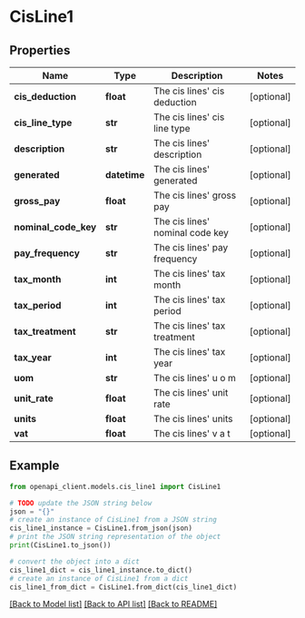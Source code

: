 # CisLine1


## Properties

Name | Type | Description | Notes
------------ | ------------- | ------------- | -------------
**cis_deduction** | **float** | The cis lines&#39; cis deduction | [optional] 
**cis_line_type** | **str** | The cis lines&#39; cis line type | [optional] 
**description** | **str** | The cis lines&#39; description | [optional] 
**generated** | **datetime** | The cis lines&#39; generated | [optional] 
**gross_pay** | **float** | The cis lines&#39; gross pay | [optional] 
**nominal_code_key** | **str** | The cis lines&#39; nominal code key | [optional] 
**pay_frequency** | **str** | The cis lines&#39; pay frequency | [optional] 
**tax_month** | **int** | The cis lines&#39; tax month | [optional] 
**tax_period** | **int** | The cis lines&#39; tax period | [optional] 
**tax_treatment** | **str** | The cis lines&#39; tax treatment | [optional] 
**tax_year** | **int** | The cis lines&#39; tax year | [optional] 
**uom** | **str** | The cis lines&#39; u o m | [optional] 
**unit_rate** | **float** | The cis lines&#39; unit rate | [optional] 
**units** | **float** | The cis lines&#39; units | [optional] 
**vat** | **float** | The cis lines&#39; v a t | [optional] 

## Example

```python
from openapi_client.models.cis_line1 import CisLine1

# TODO update the JSON string below
json = "{}"
# create an instance of CisLine1 from a JSON string
cis_line1_instance = CisLine1.from_json(json)
# print the JSON string representation of the object
print(CisLine1.to_json())

# convert the object into a dict
cis_line1_dict = cis_line1_instance.to_dict()
# create an instance of CisLine1 from a dict
cis_line1_from_dict = CisLine1.from_dict(cis_line1_dict)
```
[[Back to Model list]](../README.md#documentation-for-models) [[Back to API list]](../README.md#documentation-for-api-endpoints) [[Back to README]](../README.md)


